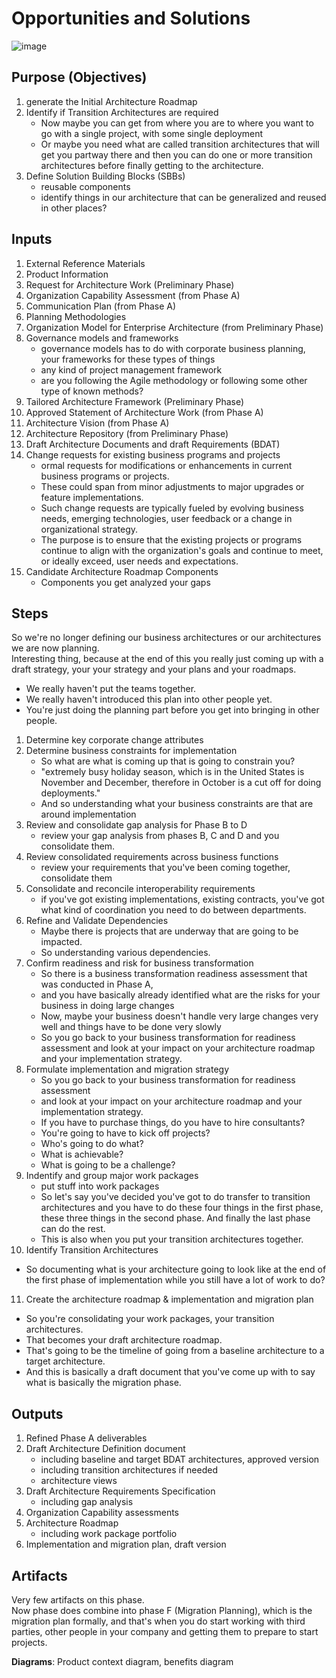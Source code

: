 # Opportunities and Solutions
![image](https://github.com/Glareone/AZ-304-305-SA-And-Architecture-Design-In-Depth/assets/4239376/9008ec2b-40e4-4788-a58d-4fb21fa9eab8)

## Purpose (Objectives)
1) generate the Initial Architecture Roadmap
2) Identify if Transition Architectures are required
   - Now maybe you can get from where you are to where you want to go with a single project, with some single deployment
   - Or maybe you need what are called transition architectures that will get you partway there and then you can do one or more transition architectures before finally getting to the architecture.
3) Define Solution Building Blocks (SBBs)
   - reusable components
   - identify things in our architecture that can be generalized and reused in other places?

## Inputs
1) External Reference Materials
2) Product Information
3) Request for Architecture Work (Preliminary Phase)
4) Organization Capability Assessment (from Phase A)
5) Communication Plan (from Phase A)
6) Planning Methodologies
7) Organization Model for Enterprise Architecture (from Preliminary Phase)
8) Governance models and frameworks
   - governance models has to do with corporate business planning, your frameworks for these types of things
   - any kind of project management framework
   - are you following the Agile methodology or following some other type of known methods?
9) Tailored Architecture Framework (Preliminary Phase)
10) Approved Statement of Architecture Work (from Phase A)
11) Architecture Vision (from Phase A)
12) Architecture Repository (from Preliminary Phase)
13) Draft Architecture Documents and draft Requirements (BDAT)
14) Change requests for existing business programs and projects
    - ormal requests for modifications or enhancements in current business programs or projects.
    - These could span from minor adjustments to major upgrades or feature implementations.
    - Such change requests are typically fueled by evolving business needs, emerging technologies, user feedback or a change in organizational strategy.
    - The purpose is to ensure that the existing projects or programs continue to align with the organization's goals and continue to meet, or ideally exceed, user needs and expectations.
15) Candidate Architecture Roadmap Components
    - Components you get analyzed your gaps

## Steps
So we're no longer defining our business architectures or our architectures we are now planning.  
Interesting thing, because at the end of this you really just coming up with a draft strategy, your your strategy and your plans and your roadmaps.  
* We really haven't put the teams together.  
* We really haven't introduced this plan into other people yet.  
* You're just doing the planning part before you get into bringing in other people.  

1) Determine key corporate change attributes
2) Determine business constraints for implementation
   - So what are what is coming up that is going to constrain you?
   - "extremely busy holiday season, which is in the United States is November and December, therefore in October is a cut off for doing deployments."
   - And so understanding what your business constraints are that are around implementation
3) Review and consolidate gap analysis for Phase B to D
   - review your gap analysis from phases B, C and D and you consolidate them.
4) Review consolidated requirements across business functions
   - review your requirements that you've been coming together, consolidate them
5) Consolidate and reconcile interoperability requirements
   - if you've got existing implementations, existing contracts, you've got what kind of coordination you need to do between departments.
6) Refine and Validate Dependencies
   - Maybe there is projects that are underway that are going to be impacted.
   - So understanding various dependencies.
7) Confirm readiness and risk for business transformation
   - So there is a business transformation readiness assessment that was conducted in Phase A,
   - and you have basically already identified what are the risks for your business in doing large changes
   - Now, maybe your business doesn't handle very large changes very well and things have to be done very slowly
   - So you go back to your business transformation for readiness assessment and look at your impact on your architecture roadmap and your implementation strategy.
8) Formulate implementation and migration strategy
   - So you go back to your business transformation for readiness assessment
   - and look at your impact on your architecture roadmap and your implementation strategy.
   - If you have to purchase things, do you have to hire consultants?
   - You're going to have to kick off projects?
   - Who's going to do what?
   - What is achievable?
   - What is going to be a challenge?
9) Indentify and group major work packages
   - put stuff into work packages
   - So let's say you've decided you've got to do transfer to transition architectures and you have to do these four things in the first phase, these three things in the second phase. And finally the last phase can do the rest.
   - This is also when you put your transition architectures together.
10) Identify Transition Architectures
   - So documenting what is your architecture going to look like at the end of the first phase of implementation while you still have a lot of work to do?
11) Create the architecture roadmap & implementation and migration plan
   - So you're consolidating your work packages, your transition architectures.
   - That becomes your draft architecture roadmap.
   - That's going to be the timeline of going from a baseline architecture to a target architecture.
   - And this is basically a draft document that you've come up with to say what is basically the migration phase.

## Outputs
1) Refined Phase A deliverables
2) Draft Architecture Definition document
   - including baseline and target BDAT architectures, approved version
   - including transition architectures if needed
   - architecture views
3) Draft Architecture Requirements Specification
   - including gap analysis
4) Organization Capability assessments
5) Architecture Roadmap
   - including work package portfolio
6) Implementation and migration plan, draft version

## Artifacts
Very few artifacts on this phase.  
Now phase does combine into phase F (Migration Planning), which is the migration plan formally, and that's when you do start working with third parties, other people in your company and getting them to prepare to start projects.

**Diagrams**: Product context diagram, benefits diagram  
